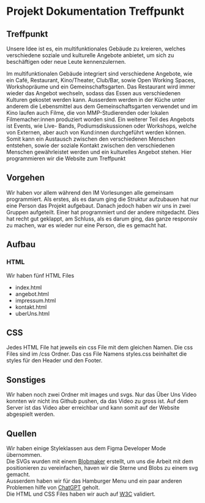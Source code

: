 # Projekt Dokumentation Treffpunkt

## Treffpunkt
Unsere Idee ist es, ein multifunktionales Gebäude zu kreieren, welches verschiedene soziale und kulturelle Angebote anbietet, um sich zu beschäftigen oder neue Leute kennenzulernen. 

Im multifunktionalen Gebäude integriert sind verschiedene Angebote, wie ein Café, Restaurant, Kino/Theater, Club/Bar, sowie Open Working Spaces, Workshopräume und ein Gemeinschaftsgarten. Das Restaurant wird immer wieder das Angebot wechseln, sodass das Essen aus verschiedenen Kulturen gekostet werden kann. Ausserdem werden in der Küche unter anderem die Lebensmittel aus dem Gemeinschaftsgarten verwendet und im Kino laufen auch Filme, die von MMP-Studierenden oder lokalen Filmemacher:innen produziert worden sind. Ein weiterer Teil des Angebots ist Events, wie Live- Bands, Podiumsdiskussionen oder Workshops, welche von Externen, aber auch von Kund:innen  durchgeführt werden können. Somit kann ein Austausch zwischen den verschiedenen Menschen entstehen, sowie der soziale Kontakt zwischen den verschiedenen Menschen gewährleistet werden und ein kulturelles Angebot stehen. Hier programmieren wir die Website zum Treffpunkt

## Vorgehen
Wir haben vor allem während den IM Vorlesungen alle gemeinsam programmiert. Als erstes, als es darum ging die Struktur aufzubauen hat nur eine Person das Projekt aufgebaut. Danach jedoch haben wir uns in zwei Gruppen aufgeteilt. Einer hat programmiert und der andere mitgedacht. Dies hat recht gut geklappt, am Schluss, als es darum ging, das ganze responsiv zu machen, war es wieder nur eine Person, die es gemacht hat.

## Aufbau

### HTML
Wir haben fünf HTML Files
- index.html
- angebot.html
- impressum.html
- kontakt.html
- uberUns.html

## CSS
Jedes HTML File hat jeweils ein css File mit dem gleichen Namen. Die css Files sind im /css Ordner.
Das css File Namens styles.css beinhaltet die styles für den Header und den Footer.

## Sonstiges
Wir haben noch zwei Ordner mit images und svgs. Nur das Über Uns Video konnten wir nicht ins Github pushen, da das Video zu gross ist. Auf dem Server ist das Video aber erreichbar und kann somit auf der Website abgespielt werden.

## Quellen
Wir haben einige Styleklassen aus dem Figma Developer Mode übernommen.\
Die SVGs wurden mit einem [Blobmaker](https://www.blobmaker.app/) erstellt, um uns die Arbeit mit dem positionieren zu vereinfachen, haven wir die Sterne und Blobs zu einem svg gemacht.\
Ausserdem haben wir für das Hamburger Menu und ein paar anderen Problemen hilfe von [ChatGPT](https://chat.openai.com/) geholt.\
Die HTML und CSS Files haben wir auch auf [W3C](https://validator.w3.org/) validiert.
